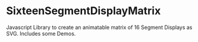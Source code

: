 # SixteenSegmentDisplayMatrix
Javascript Library to create an animatable matrix of 16 Segment Displays as SVG. Includes some Demos.
